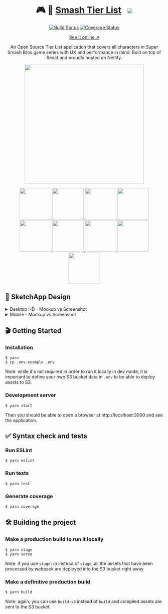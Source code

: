 <h1 align="center">🎮 🎯 <a href="https://smash-tier-list.com" alt="Smash Tier List">Smash Tier List</a> &nbsp; <a href="https://twitter.com/intent/tweet?text=Check%20which%20Tier%20position%20is%20your%20favourite%20Super%20Smash%20Bros%20character&url=https://smash-tier-list.com&via=desko27&hashtags=smashbros,smash,ssb,ssb4,tierlist"><img src="https://img.shields.io/twitter/url/http/shields.io.svg?style=social" /></a></h1>

<p align="center">
  <a href="https://travis-ci.org/desko27/smash-tier-list"><img src="https://travis-ci.org/desko27/smash-tier-list.svg?branch=develop" alt="Build Status" /></a>
  <a href="https://coveralls.io/github/desko27/smash-tier-list?branch=develop"><img src="https://coveralls.io/repos/github/desko27/smash-tier-list/badge.svg?branch=develop" alt="Coverage Status" /></a>
</p>

<p align="center">
  <a href="https://smash-tier-list.com" alt="Smash Tier List">See it online ↗</a>
</p>

<p align="center">
  An Open Source Tier List application that covers all characters in Super Smash Bros game series with UX and performance in mind. Built on top of React and proudly hosted on Netlify.
</p>

<p align="center">
  <a href="https://github.com/nozzle/react-static" alt="React Static">
    <img width="380" src="https://user-images.githubusercontent.com/4168389/45922345-0b79c100-beca-11e8-8fe3-88f103d4995b.png" />
  </a>
</p>

<p align="center">
  <a href="https://github.com/yarnpkg/yarn" alt="Yarn">
    <img height="100" src="https://user-images.githubusercontent.com/4168389/45922413-bf2f8080-becb-11e8-9dd7-f50bb6e063f0.png" />
  </a>
  <a href="https://github.com/facebook/react" alt="React">
    <img height="100" src="https://user-images.githubusercontent.com/4168389/45922462-e3d82800-becc-11e8-99ca-b8677de2168b.png" />
  </a>
  <a href="https://github.com/reduxjs/redux" alt="Redux">
    <img height="100" src="https://user-images.githubusercontent.com/4168389/45922501-80022f00-becd-11e8-9c77-f4c563683297.png" />
  </a>
  <a href="https://github.com/webpack/webpack" alt="Webpack">
    <img height="100" src="https://user-images.githubusercontent.com/4168389/45922477-26016980-becd-11e8-897d-96da8127b2e0.png" />
  </a>
  <a href="https://github.com/eslint/eslint" alt="ESLint">
    <img height="100" src="https://user-images.githubusercontent.com/4168389/45922421-e71ee400-becb-11e8-9134-22cc476008f3.png" />
  </a>
  <a href="https://github.com/mochajs/mocha" alt="Mocha">
    <img height="100" src="https://user-images.githubusercontent.com/4168389/45922483-3fa2b100-becd-11e8-9ffa-1e5f3f789c5c.png" />
  </a>
  <a href="https://github.com/styled-components/styled-components" alt="Styled Components">
    <img height="100" src="https://user-images.githubusercontent.com/4168389/45922515-ed15c480-becd-11e8-8191-b0c5d5df6f74.png" />
  </a>
  <a href="https://netlify.com" alt="Netlify">
    <img height="100" src="https://user-images.githubusercontent.com/4168389/45922365-8ba02680-beca-11e8-8c89-a8f6fe84bab6.png" />
  </a>
  <a href="https://aws.amazon.com/s3‎" alt="AWS S3">
    <img height="100" src="https://user-images.githubusercontent.com/4168389/45922521-1df5f980-bece-11e8-8fa1-99201d5bd322.png" />
  </a>
</p>


## 💎 SketchApp Design
<details>
  <summary>Desktop HD - Mockup vs Screenshot</summary>
  <p>
    <img width="720" src="https://user-images.githubusercontent.com/4168389/45922912-aa0d1e80-bed8-11e8-9005-aab431dd48b8.png" alt="sketchapp - desktop hd - ssb4" />
    <img width="720" src="https://user-images.githubusercontent.com/4168389/45923025-bb572a80-beda-11e8-899e-978b97501826.png" alt="actual - desktop hd - ssb4" />
  </p>
</details>
<details>
  <summary>Mobile - Mockup vs Screenshot</summary>
  <p>
    <img valign="top" width="221" src="https://user-images.githubusercontent.com/4168389/45922913-ada0a580-bed8-11e8-9158-3eb09c564f46.png" alt="sketchapp - mobile - ssb4" />
    <img valign="top" width="221" src="https://user-images.githubusercontent.com/4168389/45923039-096c2e00-bedb-11e8-8de8-af5c800b515a.png" alt="actual - mobile - ssb4" />
  </p>
</details>

## 🎬 Getting Started

### Installation

```
$ yarn
$ cp .env.example .env
```

Note: while it's not required in order to run it locally in dev mode, it is important to define your own S3 bucket data in `.env` to be able to deploy assets to S3.

### Development server

```
$ yarn start
```

Then you should be able to open a browser at http://localhost:3000 and see the application.

## ✅ Syntax check and tests

### Run ESLint

```
$ yarn eslint
```

### Run tests

```
$ yarn test
```

### Generate coverage

```
$ yarn coverage
```

## 🛠 Building the project

### Make a production build to run it locally

```
$ yarn stage
$ yarn serve
```

Note: if you use `stage:s3` instead of `stage`, all the assets that have been processed by webpack are deployed into the S3 bucket right away.

### Make a definitive production build

```
$ yarn build
```

Note: again, you can use `build:s3` instead of `build` and compiled assets are sent to the S3 bucket.
